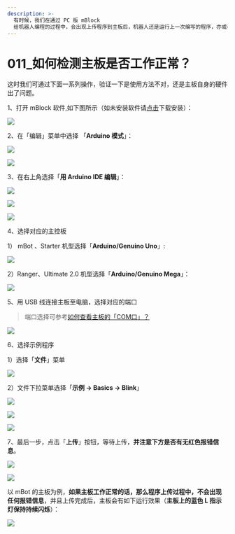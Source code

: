 ```yaml
---
description: >-
  有时候，我们在通过 PC 版 mBlock
  给机器人编程的过程中，会出现上传程序到主板后，机器人还是运行上一次编写的程序，亦或者是出现「上传失败」等错误提示信息。
---
```


# 011\_如何检测主板是否工作正常？

这时我们可通过下面一系列操作，验证一下是使用方法不对，还是主板自身的硬件出了问题。

 1、打开 mBlock 软件,如下图所示（如未安装软件请[点击](http://www.mblock.cc/zh-home/software/mblock/mblock3/)下载安装）：

![](.gitbook/assets/image%20%284%29.png)



2、在「编辑」菜单中选择 「**Arduino 模式**」：

![](.gitbook/assets/image%20%2830%29.png)

![](.gitbook/assets/image%20%2816%29.png)

3、在右上角选择「**用 Arduino IDE 编辑**」： 

![](.gitbook/assets/image%20%2817%29.png)

![](.gitbook/assets/image%20%2815%29.png)

![](.gitbook/assets/image.png)

 4、选择对应的主控板

1） mBot 、Starter 机型选择「**Arduino/Genuino Uno**」:

![](.gitbook/assets/image%20%2820%29.png)

2）Ranger、Ultimate 2.0 机型选择「**Arduino/Genuino Mega**」：

![](.gitbook/assets/image%20%281%29.png)

5、用 USB 线连接主板至电脑，选择对应的端口

> 端口选择可参考[如何查看主板的「COM口」？](tips/ru-he-cha-kan-zhu-ban-de-com-kou.md)

![](.gitbook/assets/image%20%2829%29.png)

6、选择示例程序

1）选择「**文件**」菜单

![](.gitbook/assets/image%20%289%29.png)

2）文件下拉菜单选择「**示例 -&gt; Basics -&gt; Blink**」

![](.gitbook/assets/image%20%2814%29.png)

![](.gitbook/assets/image%20%287%29.png)

![](.gitbook/assets/image%20%286%29.png)

7、最后一步，点击「**上传**」按钮，等待上传，**并注意下方是否有无红色报错信息**。

![](.gitbook/assets/image%20%2810%29.png)

![](.gitbook/assets/image%20%2824%29.png)

 以 mBot 的主板为例，**如果主板工作正常的话，那么程序上传过程中，不会出现任何报错信息**，并且上传完成后，主板会有如下运行效果（**主板上的蓝色 L 指示灯保持持续闪烁**）：

![](.gitbook/assets/share.jpg)



